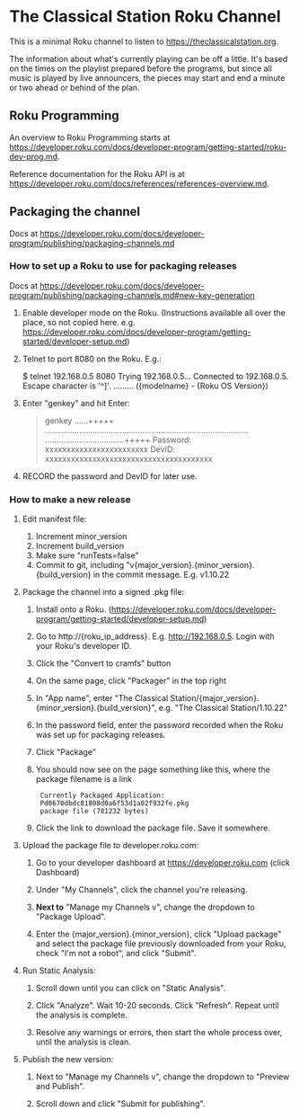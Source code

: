 # The Classical Station Roku Channel

This is a minimal Roku channel to listen to
https://theclassicalstation.org.

The information about what's currently playing can be off a little.
It's based on the times on the playlist prepared before the programs,
but since all music is played by live announcers, the pieces may
start and end a minute or two ahead or behind of the plan.

## Roku Programming

An overview to Roku Programming starts at https://developer.roku.com/docs/developer-program/getting-started/roku-dev-prog.md.

Reference documentation for the Roku API is at https://developer.roku.com/docs/references/references-overview.md.

## Packaging the channel

Docs at https://developer.roku.com/docs/developer-program/publishing/packaging-channels.md

### How to set up a Roku to use for packaging releases

Docs at https://developer.roku.com/docs/developer-program/publishing/packaging-channels.md#new-key-generation

1. Enable developer mode on the Roku. (Instructions available all over the place, so not copied here. e.g. https://developer.roku.com/docs/developer-program/getting-started/developer-setup.md)

2. Telnet to port 8080 on the Roku.  E.g.:


    $ telnet 192.168.0.5 8080
    Trying 192.168.0.5...
    Connected to 192.168.0.5.
    Escape character is '^]'.
    ......... ({modelname} - {Roku OS Version})
    >


3. Enter "genkey" and hit Enter:


    >   genkey
    ......+++++
    ..........................................................................................
    ...................................+++++
    Password: xxxxxxxxxxxxxxxxxxxxxxxx
    DevID: xxxxxxxxxxxxxxxxxxxxxxxxxxxxxxxxxxxxxxx


4. RECORD the password and DevID for later use.

### How to make a new release

1. Edit manifest file:

   1. Increment minor_version
   1. Increment build_version
   1. Make sure "runTests=false"
   1. Commit to git, including "v{major_version}.{minor_version}.{build_version} in the commit message. E.g. v1.10.22

1. Package the channel into a signed .pkg file:

    1. Install onto a Roku. (https://developer.roku.com/docs/developer-program/getting-started/developer-setup.md)

    1. Go to http://{roku_ip_address}. E.g. http://192.168.0.5. Login with your Roku's developer ID.

    1. Click the "Convert to cramfs" button

    1. On the same page, click "Packager" in the top right

    1. In "App name", enter "The Classical Station/{major_version}.{minor_version}.{build_version}", e.g. "The Classical Station/1.10.22"

    1. In the password field, enter the password recorded when the Roku was set up for packaging releases.

    1. Click "Package"

    1. You should now see on the page something like this, where the package filename is a link

            Currently Packaged Application:
            Pd0670dbdc81808d0a6f53d1a02f932fe.pkg
            package file (781232 bytes)

    1. Click the link to download the package file. Save it somewhere.

1. Upload the package file to developer.roku.com:

    1. Go to your developer dashboard at https://developer.roku.com (click Dashboard)

    1. Under "My Channels", click the channel you're releasing.

    1. **Next to** "Manage my Channels v", change the dropdown to "Package Upload".

    1. Enter the {major_version}.{minor_version}, click "Upload package" and select the package file previously downloaded from your Roku, check "I'm not a robot", and click "Submit".

1. Run Static Analysis:

    1. Scroll down until you can click on "Static Analysis".

    1. Click "Analyze". Wait 10-20 seconds. Click "Refresh". Repeat until the analysis is complete.

    1. Resolve any warnings or errors, then start the whole process over, until the analysis is clean.

1. Publish the new version:

    1. Next to "Manage my Channels v", change the dropdown to "Preview and Publish".

    1. Scroll down and click "Submit for publishing".
